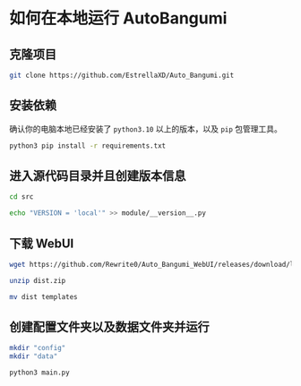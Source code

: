 # 如何在本地运行 AutoBangumi

## 克隆项目

```bash
git clone https://github.com/EstrellaXD/Auto_Bangumi.git
```

## 安装依赖
确认你的电脑本地已经安装了 `python3.10` 以上的版本，以及 `pip` 包管理工具。

```bash
python3 pip install -r requirements.txt
```

## 进入源代码目录并且创建版本信息

```bash
cd src

echo "VERSION = 'local'" >> module/__version__.py
```

## 下载 WebUI

```bash
wget https://github.com/Rewrite0/Auto_Bangumi_WebUI/releases/download/latest/dist.zip

unzip dist.zip

mv dist templates
```

## 创建配置文件夹以及数据文件夹并运行

```bash
mkdir "config"
mkdir "data"

python3 main.py
```
